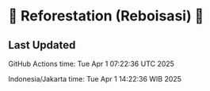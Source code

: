 
# 🌳 Reforestation (Reboisasi) 🌲

## Last Updated

GitHub Actions time: Tue Apr  1 07:22:36 UTC 2025

Indonesia/Jakarta time: Tue Apr  1 14:22:36 WIB 2025
